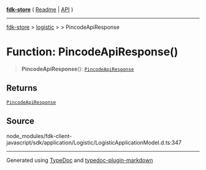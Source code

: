 [**fdk-store**](../../../README.md) ( [Readme](../../../README.md) \| [API](../../../API.md) )

---

[fdk-store](../../../API.md) > [logistic](../../README.md) > [<internal>](../README.md) > PincodeApiResponse

# Function: PincodeApiResponse()

> **PincodeApiResponse**(): [`PincodeApiResponse`](../type-aliases/type-alias.PincodeApiResponse.md)

## Returns

[`PincodeApiResponse`](../type-aliases/type-alias.PincodeApiResponse.md)

## Source

node_modules/fdk-client-javascript/sdk/application/Logistic/LogisticApplicationModel.d.ts:347

---

Generated using [TypeDoc](https://typedoc.org/) and [typedoc-plugin-markdown](https://www.npmjs.com/package/typedoc-plugin-markdown)
